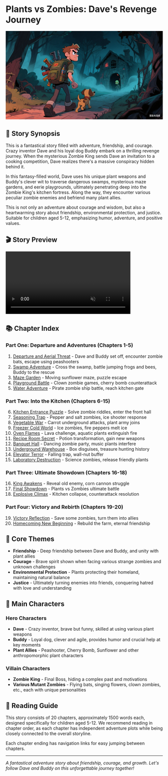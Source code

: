 # Plants vs Zombies: Dave's Revenge Journey

![Cover Image](cover.png)

## 📖 Story Synopsis

This is a fantastical story filled with adventure, friendship, and courage. Crazy inventor Dave and his loyal dog Buddy embark on a thrilling revenge journey. When the mysterious Zombie King sends Dave an invitation to a cooking competition, Dave realizes there's a massive conspiracy hidden behind it.

In this fantasy-filled world, Dave uses his unique plant weapons and Buddy's clever wit to traverse dangerous swamps, mysterious maze gardens, and eerie playgrounds, ultimately penetrating deep into the Zombie King's kitchen fortress. Along the way, they encounter various peculiar zombie enemies and befriend many plant allies.

This is not only an adventure about courage and wisdom, but also a heartwarming story about friendship, environmental protection, and justice. Suitable for children aged 5-12, emphasizing humor, adventure, and positive values.

## 🎬 Story Preview

<video src="https://github.com/user-attachments/assets/5b7b06f2-f5ce-40b8-9240-243f0771e141" controls="controls" muted="muted" class="d-block rounded-bottom-2 border-top width-fit" style="max-height:640px; min-height: 200px">
</video>

## 📚 Chapter Index

### Part One: Departure and Adventures (Chapters 1-5)
1. [Departure and Aerial Threat](chapters/01-departure-and-aerial-threat.md) - Dave and Buddy set off, encounter zombie bats, escape using peashooters
2. [Swamp Adventure](chapters/02-swamp-adventure.md) - Cross the swamp, battle jumping frogs and bees, Buddy to the rescue
3. [Maze Garden](chapters/03-maze-garden.md) - Moving sunflower maze, puzzle escape
4. [Playground Battle](chapters/04-playground-battle.md) - Clown zombie games, cherry bomb counterattack
5. [Water Adventure](chapters/05-water-adventure.md) - Pirate zombie ship battle, reach kitchen gate

### Part Two: Into the Kitchen (Chapters 6-15)
6. [Kitchen Entrance Puzzle](chapters/06-kitchen-entrance-puzzle.md) - Solve zombie riddles, enter the front hall
7. [Seasoning Trap](chapters/07-seasoning-trap.md) - Pepper and salt zombies, ice shooter response
8. [Vegetable War](chapters/08-vegetable-war.md) - Carrot underground attacks, plant army joins
9. [Freezer Cold World](chapters/09-freezer-cold-world.md) - Ice zombies, fire peppers melt ice
10. [Oven Flames](chapters/10-oven-flames.md) - Lava challenge, aquatic plants extinguish fire
11. [Recipe Room Secret](chapters/11-recipe-room-secret.md) - Potion transformation, gain new weapons
12. [Banquet Hall](chapters/12-banquet-hall.md) - Dancing zombie party, music plants interfere
13. [Underground Warehouse](chapters/13-underground-warehouse.md) - Box disguises, treasure hunting history
14. [Elevator Terror](chapters/14-elevator-terror.md) - Falling trap, wall-nut buffer
15. [Laboratory Destruction](chapters/15-laboratory-destruction.md) - Science zombies, release friendly plants

### Part Three: Ultimate Showdown (Chapters 16-18)
16. [King Awakens](chapters/16-king-awakens.md) - Reveal old enemy, corn cannon struggle
17. [Final Showdown](chapters/17-final-showdown.md) - Plants vs Zombies ultimate battle
18. [Explosive Climax](chapters/18-explosive-climax.md) - Kitchen collapse, counterattack resolution

### Part Four: Victory and Rebirth (Chapters 19-20)
19. [Victory Reflection](chapters/19-victory-reflection.md) - Save some zombies, turn them into allies
20. [Homecoming New Beginning](chapters/20-homecoming-new-beginning.md) - Rebuild the farm, eternal friendship

## 🌟 Core Themes

- **Friendship** - Deep friendship between Dave and Buddy, and unity with plant allies
- **Courage** - Brave spirit shown when facing various strange zombies and unknown challenges
- **Environmental Protection** - Plants protecting their homeland, maintaining natural balance
- **Justice** - Ultimately turning enemies into friends, conquering hatred with love and understanding

## 👥 Main Characters

### Hero Characters
- **Dave** - Crazy inventor, brave but funny, skilled at using various plant weapons
- **Buddy** - Loyal dog, clever and agile, provides humor and crucial help at key moments
- **Plant Allies** - Peashooter, Cherry Bomb, Sunflower and other anthropomorphic plant characters

### Villain Characters
- **Zombie King** - Final Boss, hiding a complex past and motivations
- **Various Mutant Zombies** - Flying bats, singing flowers, clown zombies, etc., each with unique personalities

## 📖 Reading Guide

This story consists of 20 chapters, approximately 1500 words each, designed specifically for children aged 5-12. We recommend reading in chapter order, as each chapter has independent adventure plots while being closely connected to the overall storyline.

Each chapter ending has navigation links for easy jumping between chapters.

---

*A fantastical adventure story about friendship, courage, and growth. Let's follow Dave and Buddy on this unforgettable journey together!*
